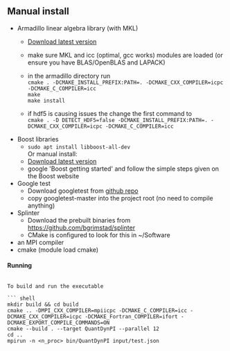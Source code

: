 ## Manual install

- Armadillo linear algebra library (with MKL)
  - [Download latest version](http://arma.sourceforge.net/docs.html)
  - make sure MKL and icc (optimal, gcc works) modules are loaded (or ensure you have BLAS/OpenBLAS and LAPACK)
  - in the armadillo directory run  
  ```cmake . -DCMAKE_INSTALL_PREFIX:PATH=. -DCMAKE_CXX_COMPILER=icpc -DCMAKE_C_COMPILER=icc```  
        ```make```  
        ```make install```  

  - if hdf5 is causing issues the change the first command to  
    ```cmake . -D DETECT_HDF5=false -DCMAKE_INSTALL_PREFIX:PATH=. -DCMAKE_CXX_COMPILER=icpc -DCMAKE_C_COMPILER=icc```
- Boost libraries
  - ```sudo apt install libboost-all-dev```   
  Or manual install:
  - [Download latest version](https://www.boost.org/)
  - google 'Boost getting started' and follow the simple steps given on the Boost website
- Google test
  - Download googletest from [github repo](https://github.com/google/googletest)
  - copy googletest-master into the project root (no need to compile anything)
- Splinter
  - Download the prebuilt binaries from https://github.com/bgrimstad/splinter
  - CMake is configured to look for this in ~/Software 
- an MPI compiler
- cmake (module load cmake)

#### Running

```shell
    
To build and run the executable

``` shell
mkdir build && cd build  
cmake .. -DMPI_CXX_COMPILER=mpiicpc -DCMAKE_C_COMPILER=icc -DCMAKE_CXX_COMPILER=icpc -DCMAKE_Fortran_COMPILER=ifort -DCMAKE_EXPORT_COMPILE_COMMANDS=ON
cmake --build . --target QuantDynPI --parallel 12
cd ..
mpirun -n <n_proc> bin/QuantDynPI input/test.json  
```

